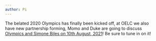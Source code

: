 ```yaml
---
author: Pi
---
```


The belated 2020 Olympics has finally been kicked off, at OELC we also have new
partnership forming, Momo and Duke are going to discuss [Olympics and Simone
Biles on 10th August, 2021](https://hissing-panama-209.notion.site/Tokyo-2020-Olympics-Simone-Biles-3b52252db6d444b8a8cc624475a328f9)!  Be sure to tune in on it!

